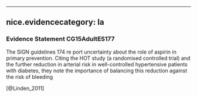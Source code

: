 
---
nice.evidencecategory: Ia
---

### Evidence Statement CG15AdultES177
The SIGN guidelines 174 re port uncertainty about the role of aspirin in primary prevention. Citing the HOT study (a randomised controlled trial) and the further reduction in arterial risk in well-controlled hypertensive patients with diabetes, they note the importance of balancing this reduction against the risk of bleeding

[@Linden_2011]

